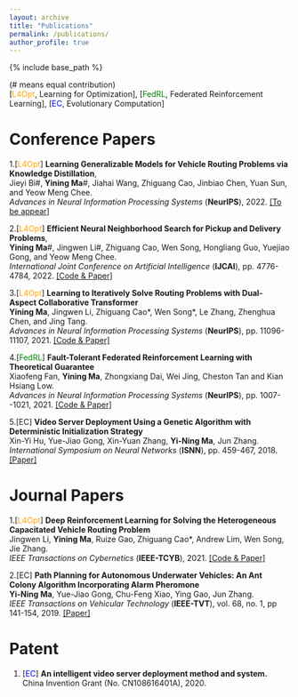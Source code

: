 ```yaml
---
layout: archive
title: "Publications"
permalink: /publications/
author_profile: true
---
```


{% include base_path %}

(# means equal contribution)  
[<font color=Blue><font color=cyan><font color=brown><font color=orange>L4Opt</font></font></font></font>, Learning for Optimization], [<font color=Green>FedRL</font>, Federated Reinforcement Learning], [<font color=blue>EC</font>, Evolutionary Computation]

Conference Papers
======

1.[<font color=Blue><font color=cyan><font color=brown><font color=orange>L4Opt</font></font></font></font>] **Learning Generalizable Models for Vehicle Routing Problems via Knowledge Distillation**,   
Jieyi Bi#, **Yining Ma**#, Jiahai Wang, Zhiguang Cao, Jinbiao Chen, Yuan Sun, and Yeow Meng Chee.   
*Advances in Neural Information Processing Systems* (**NeurIPS**), 2022. [[To be appear]]()

2.[<font color=Blue><font color=cyan><font color=brown><font color=orange>L4Opt</font></font></font></font>] **Efficient Neural Neighborhood Search for Pickup and Delivery Problems**,   
**Yining Ma**#, Jingwen Li#, Zhiguang Cao, Wen Song, Hongliang Guo, Yuejiao Gong, and Yeow Meng Chee.   
*International Joint Conference on Artificial Intelligence* (**IJCAI**),  pp. 4776-4784, 2022. [[Code & Paper]](https://github.com/yining043/PDP-N2S)

3.[<font color=Blue><font color=cyan><font color=brown><font color=orange>L4Opt</font></font></font></font>] **Learning to Iteratively Solve Routing Problems
with Dual-Aspect Collaborative Transformer**  
**Yining Ma**, Jingwen Li, Zhiguang Cao*, Wen Song*, Le Zhang, Zhenghua Chen, and Jing Tang.   
*Advances in Neural Information Processing Systems* (**NeurIPS**),  pp. 11096-11107, 2021. [[Code & Paper]](https://github.com/yining043/VRP-DACT)

4.[<font color=Green>FedRL</font>] **Fault-Tolerant Federated Reinforcement Learning with Theoretical Guarantee**  
Xiaofeng Fan, **Yining Ma**, Zhongxiang Dai, Wei Jing, Cheston Tan and Kian Hsiang Low.   
*Advances in Neural Information Processing Systems* (**NeurIPS**),  pp. 1007--1021, 2021. [[Code & Paper]](https://github.com/flint-xf-fan/Byzantine-Federeated-RL)

5.[EC] **Video Server Deployment Using a Genetic Algorithm with Deterministic Initialization Strategy**     
Xin-Yi Hu, Yue-Jiao Gong, Xin-Yuan Zhang, **Yi-Ning Ma**, Jun Zhang.  
*International Symposium on Neural Networks* (**ISNN**),  pp. 459-467, 2018. [[Paper]](https://link.springer.com/chapter/10.1007/978-3-319-92537-0_53)

Journal Papers
======

1.[<font color=Blue><font color=cyan><font color=brown><font color=orange>L4Opt</font></font></font></font>] **Deep Reinforcement Learning for Solving the Heterogeneous Capacitated Vehicle Routing Problem**   
Jingwen Li, **Yining Ma**, Ruize Gao, Zhiguang Cao*, Andrew Lim, Wen Song, Jie Zhang.   
*IEEE Transactions on Cybernetics* (**IEEE-TCYB**),  2021. [[Code & Paper]](https://github.com/yining043/HCVRP_DRL)

2.[EC] **Path Planning for Autonomous Underwater Vehicles: An Ant Colony Algorithm Incorporating Alarm Pheromone**      
**Yi-Ning Ma**, Yue-Jiao Gong, Chu-Feng Xiao, Ying Gao, Jun Zhang.    
*IEEE Transactions on Vehicular Technology* (**IEEE-TVT**),  vol. 68, no. 1, pp 141-154, 2019. [[Paper]](https://ieeexplore.ieee.org/abstract/document/8540402)


Patent
======
1. [<font color=blue>EC</font>] **An intelligent video server deployment method and system.**   
China Invention Grant (No. CN108616401A), 2020.